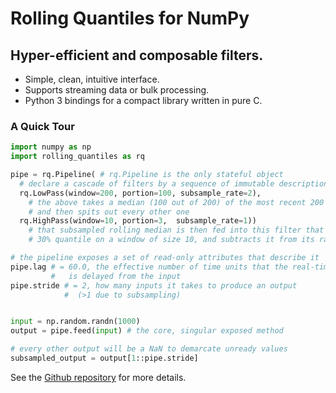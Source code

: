 # Rolling Quantiles for NumPy
## Hyper-efficient and composable filters.

* Simple, clean, intuitive interface.
* Supports streaming data or bulk processing.
* Python 3 bindings for a compact library written in pure C.

### A Quick Tour

```python
import numpy as np
import rolling_quantiles as rq

pipe = rq.Pipeline( # rq.Pipeline is the only stateful object
  # declare a cascade of filters by a sequence of immutable description objects
  rq.LowPass(window=200, portion=100, subsample_rate=2),
    # the above takes a median (100 out of 200) of the most recent 200 points
    # and then spits out every other one
  rq.HighPass(window=10, portion=3,  subsample_rate=1))
    # that subsampled rolling median is then fed into this filter that takes a
    # 30% quantile on a window of size 10, and subtracts it from its raw input

# the pipeline exposes a set of read-only attributes that describe it
pipe.lag # = 60.0, the effective number of time units that the real-time output
         #   is delayed from the input
pipe.stride # = 2, how many inputs it takes to produce an output
            #  (>1 due to subsampling)


input = np.random.randn(1000)
output = pipe.feed(input) # the core, singular exposed method

# every other output will be a NaN to demarcate unready values
subsampled_output = output[1::pipe.stride]
```

See the [Github repository](https://github.com/marmarelis/rolling-quantiles) for more details.
